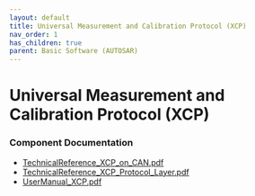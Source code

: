 ```yaml
---
layout: default
title: Universal Measurement and Calibration Protocol (XCP)
nav_order: 1
has_children: true
parent: Basic Software (AUTOSAR)
---
```

# Universal Measurement and Calibration Protocol (XCP)
### Component Documentation

- [TechnicalReference_XCP_on_CAN.pdf](doc/TechnicalReference_XCP_on_CAN.pdf)
- [TechnicalReference_XCP_Protocol_Layer.pdf](doc/TechnicalReference_XCP_Protocol_Layer.pdf)
- [UserManual_XCP.pdf](doc/UserManual_XCP.pdf)

